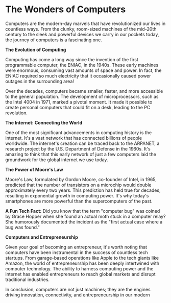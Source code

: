 # The Wonders of Computers

Computers are the modern-day marvels that have revolutionized our lives in countless ways. From the clunky, room-sized machines of the mid-20th century to the sleek and powerful devices we carry in our pockets today, the journey of computers is a fascinating one.

**The Evolution of Computing**

Computing has come a long way since the invention of the first programmable computer, the ENIAC, in the 1940s. These early machines were enormous, consuming vast amounts of space and power. In fact, the ENIAC required so much electricity that it occasionally caused power outages in the surrounding area!

Over the decades, computers became smaller, faster, and more accessible to the general population. The development of microprocessors, such as the Intel 4004 in 1971, marked a pivotal moment. It made it possible to create personal computers that could fit on a desk, leading to the PC revolution.

**The Internet: Connecting the World**

One of the most significant advancements in computing history is the internet. It's a vast network that has connected billions of people worldwide. The internet's creation can be traced back to the ARPANET, a research project by the U.S. Department of Defense in the 1960s. It's amazing to think that this early network of just a few computers laid the groundwork for the global internet we use today.

**The Power of Moore's Law**

Moore's Law, formulated by Gordon Moore, co-founder of Intel, in 1965, predicted that the number of transistors on a microchip would double approximately every two years. This prediction has held true for decades, resulting in exponential growth in computing power. It's why today's smartphones are more powerful than the supercomputers of the past.

**A Fun Tech Fact:** Did you know that the term "computer bug" was coined by Grace Hopper when she found an actual moth stuck in a computer relay? She humorously documented the incident as the "first actual case where a bug was found."

**Computers and Entrepreneurship**

Given your goal of becoming an entrepreneur, it's worth noting that computers have been instrumental in the success of countless tech startups. From garage-based operations like Apple to the tech giants like Amazon, the world of entrepreneurship has been deeply intertwined with computer technology. The ability to harness computing power and the internet has enabled entrepreneurs to reach global markets and disrupt traditional industries.

In conclusion, computers are not just machines; they are the engines driving innovation, connectivity, and entrepreneurship in our modern
